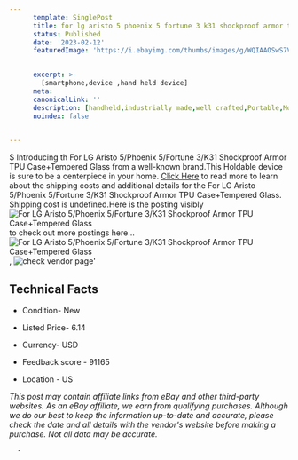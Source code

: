 ```yaml
---
      template: SinglePost
      title: for lg aristo 5 phoenix 5 fortune 3 k31 shockproof armor tpu case tempered glass
      status: Published
      date: '2023-02-12'
      featuredImage: 'https://i.ebayimg.com/thumbs/images/g/WQIAAOSwS7VjgcG0/s-l225.jpg'
       

      excerpt: >-
        [smartphone,device ,hand held device]
      meta:
      canonicalLink: ''
      description: [handheld,industrially made,well crafted,Portable,Mobile,Compact,Convenient,Lightweight,Maneuverable,Man-portable,Miniature,Carriable,Hand-held,Light,Holdable,Transportable,Mobile device,Pocket-sized,On-the-go,Wireless,Cordless,Compact size,Convenient size, smartphone,device ,hand held device]
      noindex: false
      

---
```

$
      Introducing th For LG Aristo 5/Phoenix 5/Fortune 3/K31 Shockproof Armor TPU Case+Tempered Glass from a well-known brand.This Holdable device  is sure to be a centerpiece in your home. [Click Here](https://www.ebay.com/itm/354413823788?hash=item5284b5c72c%3Ag%3AWQIAAOSwS7VjgcG0&mkevt=1&mkcid=1&mkrid=711-53200-19255-0&campid=%253CePNCampaignId%253E&customid=%253CreferenceId%253E&toolid=10049) to read more to learn about the shipping costs and additional details for the For LG Aristo 5/Phoenix 5/Fortune 3/K31 Shockproof Armor TPU Case+Tempered Glass. Shipping cost is undefined.Here is the posting visibly ![For LG Aristo 5/Phoenix 5/Fortune 3/K31 Shockproof Armor TPU Case+Tempered Glass](https://i.ebayimg.com/thumbs/images/g/WQIAAOSwS7VjgcG0/s-l225.jpg) to check out more postings here... ![For LG Aristo 5/Phoenix 5/Fortune 3/K31 Shockproof Armor TPU Case+Tempered Glass](https://i.ebayimg.com/images/g/WQIAAOSwS7VjgcG0/s-l1200.jpg), ![check vendor page](https://origin-galleryplus.ebayimg.com/ws/web/354413823788_2_0_1/225x225.jpg,https://origin-galleryplus.ebayimg.com/ws/web/354413823788_3_0_1/225x225.jpg,https://origin-galleryplus.ebayimg.com/ws/web/354413823788_4_0_1/225x225.jpg,https://origin-galleryplus.ebayimg.com/ws/web/354413823788_5_0_1/225x225.jpg,https://origin-galleryplus.ebayimg.com/ws/web/354413823788_6_0_1/225x225.jpg,https://origin-galleryplus.ebayimg.com/ws/web/354413823788_7_0_1/225x225.jpg,https://origin-galleryplus.ebayimg.com/ws/web/354413823788_8_0_1/225x225.jpg,https://origin-galleryplus.ebayimg.com/ws/web/354413823788_9_0_1/225x225.jpg,https://origin-galleryplus.ebayimg.com/ws/web/354413823788_10_0_1/225x225.jpg)'

      

 ## Technical Facts 



     
      

 - Condition- New 


      

 - Listed Price- 6.14 


      

 - Currency- USD 


      

 - Feedback score - 91165 


      

 - Location - US 


      
      

 *_This post may contain affiliate links from eBay and other third-party websites. As an eBay affiliate, we earn from qualifying purchases. Although we do our best to keep the information up-to-date and accurate, please check the date and all details with the vendor's website before making a purchase. Not all data may be accurate._*




      -
